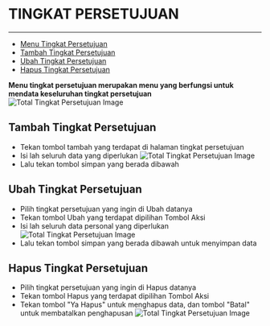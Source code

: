 # TINGKAT PERSETUJUAN

---

- [Menu Tingkat Persetujuan](#menu-tingkat-persetujuan)
- [Tambah Tingkat Persetujuan](#tambah-tingkat-persetujuan)
- [Ubah Tingkat Persetujuan](#ubah-tingkat-persetujuan)
- [Hapus Tingkat Persetujuan](#hapus-tingkat-persetujuan)

<a name="menu-tingkat-persetujuan"></a>

**Menu tingkat persetujuan merupakan menu yang berfungsi untuk mendata keseluruhan tingkat persetujuan**
![Total Tingkat Persetujuan Image](/dokumentasi/pengaturan/pengaturan/tingkat-persetujuan/1.png)

<a name="tambah-tingkat-persetujuan"></a>

## Tambah Tingkat Persetujuan

- Tekan tombol tambah yang terdapat di halaman tingkat persetujuan
- Isi lah seluruh data yang diperlukan
![Total Tingkat Persetujuan Image](/dokumentasi/pengaturan/pengaturan/tingkat-persetujuan/2.png)
- Lalu tekan tombol simpan yang berada dibawah

<a name="ubah-tingkat-persetujuan"></a>

## Ubah Tingkat Persetujuan

- Pilih tingkat persetujuan yang ingin di Ubah datanya
- Tekan tombol Ubah yang terdapat dipilihan Tombol Aksi
- Isi lah seluruh data personal yang diperlukan
![Total Tingkat Persetujuan Image](/dokumentasi/pengaturan/pengaturan/tingkat-persetujuan/3.png)
- Lalu tekan tombol simpan yang berada dibawah untuk menyimpan data

<a name="hapus-tingkat-persetujuan"></a>

## Hapus Tingkat Persetujuan

- Pilih tingkat persetujuan yang ingin di Hapus datanya
- Tekan tombol Hapus yang terdapat dipilihan Tombol Aksi
- Tekan tombol "Ya Hapus" untuk menghapus data, dan tombol "Batal" untuk membatalkan penghapusan
![Total Tingkat Persetujuan Image](/dokumentasi/pengaturan/pengaturan/tingkat-persetujuan/4.png)
